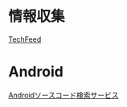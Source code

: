 # 情報収集

[TechFeed](https://techfeed.io/)

# Android

[Androidソースコード検索サービス](https://sites.google.com/site/devcollaboration/codesearch)



